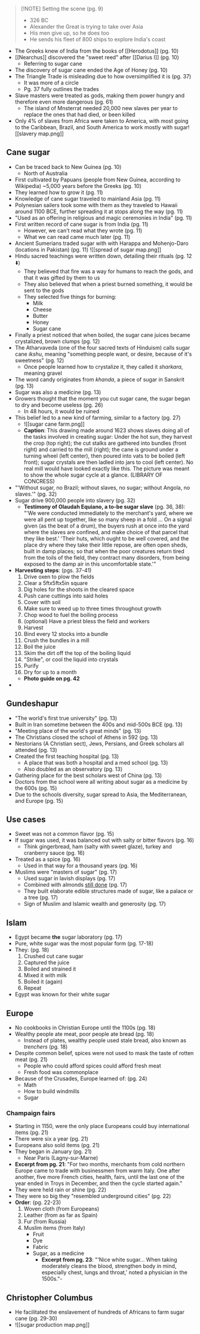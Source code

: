 
> [!NOTE] Setting the scene (pg. 9)
> - 326 BC
> - Alexander the Great is trying to take over Asia
> - His men give up, so he does too
> - He sends his fleet of 800 ships to explore India's coast

- The Greeks knew of India from the books of [[Herodotus]] (pg. 10)
- [[Nearchus]] discovered the "sweet reed" after [[Darius I]] (pg. 10)
	- Referring to sugar cane
- The discovery of sugar cane ended the Age of Honey (pg. 10)
- The Triangle Trade is misleading due to how oversimplified it is (pg. 37)
	- It was more of a circle
	- Pg. 37 fully outlines the trades
- Slave masters were treated as gods, making them power hungry and therefore even more dangerous (pg. 61)
	- The island of Mnsterrat needed 20,000 new slaves per year to replace the ones that had died, or been killed
- Only 4% of slaves from Africa were taken to America, with most going to the Caribbean, Brazil, and South America to work mostly with sugar![[slavery map.png]]
## Cane sugar
- Can be traced back to New Guinea (pg. 10)
	- North of Australia
- First cultivated by Papuans (people from New Guinea, according to Wikipedia) ~5,000 years before the Greeks (pg. 10)
- They learned how to grow it (pg. 11)
- Knowledge of cane sugar traveled to mainland Asia (pg. 11)
- Polynesian sailers took some with them as they traveled to Hawaii around 1100 BCE, further spreading it at stops along the way (pg. 11)
- "Used as an offering in religious and magic ceremonies in India" (pg. 11)
- First written record of cane sugar is from India (pg. 11)
	- However, we can't read what they wrote (pg. 11)
	- What we can read came much later (pg. 11)
- Ancient Sumerians traded sugar with with Harappa and Mohenjo-Daro (locations in Pakistan) (pg. 11)
![[spread of sugar map.png]]
- Hindu sacred teachings were written down, detailing their rituals (pg. 12 ⬇️)
	- They believed that fire was a way for humans to reach the gods, and that it was gifted by them to us
	- They also believed that when a priest burned something, it would be sent to the gods
	- They selected five things for burning:
		- Milk
		- Cheese
		- Butter
		- Honey
		- Sugar cane
- Finally a priest noticed that when boiled, the sugar cane juices became crystalized, brown clumps (pg. 12)
- The Atharvaveda (one of the four sacred texts of Hinduism) calls sugar cane *ikshu*, meaning "something people want, or desire, because of it's sweetness" (pg. 12)
	- Once people learned how to crystalize it, they called it *sharkara*, meaning gravel
- The word candy originates from *khanda*, a piece of sugar in Sanskrit (pg. 13)
- Sugar was also a medicine (pg. 13)
- Growers thought that the moment you cut sugar cane, the sugar began to dry and become useless (pg. 26)
	- In 48 hours, it would be ruined
- This belief led to a new kind of farming, similar to a factory (pg. 27)
	- ![[sugar cane farm.png]]
	- **Caption**: This drawing made around 1623 shows slaves doing all of the tasks involved in creating sugar: Under the hot sun, they harvest the crop (top right); the cut stalks are gathered into bundles (front right) and carried to the mill (right); the cane is ground under a turning wheel (left center), then poured into vats to be boiled (left front); sugar crystals are then ladled into jars to cool (left center). No real mill would have looked exactly like this. The picture was meant to show the whole sugar cycle at a glance. (LIBRARY OF CONCRESS)
- "'Without sugar, no Brazil; without slaves, no sugar; without Angola, no slaves.'" (pg. 32)
- Sugar drive 900,000 people into slavery (pg. 32)
	- **Testimony of Olaudah Equiano, a to-be sugar slave** (pg. 36, 38): "'We were conducted immediately to the merchant's yard, where we were all pent up together, like so many sheep in a fold ... On a signal given (as the beat of a drum), the buyers rush at once into the yard where the slaves are confined, and make choice of that parcel that they like best.'
	  'Their huts, which ought to be well covered, and the place dry where they take their little repose, are often open sheds, built in damp places; so that when the poor creatures return tired from the toils of the field, they contract many disorders, from being exposed to the damp air in this uncomfortable state.'"
- **Harvesting steps**: (pgs. 37-41)
	1. Drive oxen to plow the fields
	2. Clear a 5ftx5ftx5in square
	3. Dig holes for the shoots in the cleared space
	4. Push cane cuttings into said holes
	5. Cover with soil
	6. Make sure to weed up to three times throughout growth
	7. Chop wood to fuel the boiling process
	8. (optional) Have a priest bless the field and workers
	9. Harvest
	10. Bind every 12 stocks into a bundle
	11. Crush the bundles in a mill
	12. Boil the juice
	13. Skim the dirt off the top of the boiling liquid
	14. "Strike", or cool the liquid into crystals
	15. Purify
	16. Dry for up to a month
	- **Photo guide on pg. 42**
- 
## Gundeshapur
- "The world's first true university" (pg. 13)
- Built in Iran sometime between the 400s and mid-500s BCE (pg. 13)
- "Meeting place of the world's great minds" (pg. 13)
- The Christians closed the school of Athens in 592 (pg. 13)
- Nestorians (A Christian sect), Jews, Persians, and Greek scholars all attended (pg. 13)
- Created the first teaching hospital (pg. 13)
	- A place that was both a hospital and a med school (pg. 13)
	- Also doubled as an observatory (pg. 13)
- Gathering place for the best scholars west of China (pg. 13)
- Doctors from the school were all writing about sugar as a medicine by the 600s (pg. 15)
- Due to the schools diversity, sugar spread to Asia, the Mediterranean, and Europe (pg. 15)
## Use cases
- Sweet was not a common flavor (pg. 15)
- If sugar was used, it was balanced out with salty or bitter flavors (pg. 16)
	- Think gingerbread, ham (salty with sweet glaze), turkey and cranberry sauce (pg. 16)
- Treated as a spice (pg. 16)
	- Used in that way for a thousand years (pg. 16)
- Muslims were "masters of sugar" (pg. 17)
	- Used sugar in lavish displays (pg. 17)
	- Combined with almonds [still done](https://www.google.com/search?q=marzipan&ie=UTF-8) (pg. 17)
	- They built elaborate edible structures made of sugar, like a palace or a tree (pg. 17)
	- Sign of Muslim and Islamic wealth and generosity (pg. 17)
## Islam
- Egypt became **the** sugar laboratory (pg. 17)
- Pure, white sugar was the most popular form (pg. 17-18)
- They: (pg. 18)
	1. Crushed cut cane sugar
	2. Captured the juice
	3. Boiled and strained it
	4. Mixed it with milk
	5. Boiled it (again)
	6. Repeat
- Egypt was known for their white sugar
## Europe
- No cookbooks in Christian Europe until the 1100s (pg. 18)
- Wealthy people ate meat, poor people ate bread (pg. 18)
	- Instead of plates, wealthy people used stale bread, also known as *trenchers* (pg. 18)
- Despite common belief, spices were not used to mask the taste of rotten meat (pg. 21)
	- People who could afford spices could afford fresh meat
	- Fresh food was commonplace
- Because of the Crusades, Europe learned of: (pg. 24)
	- Math
	- How to build windmills
	- Sugar
### Champaign fairs
- Starting in 1150, were the only place Europeans could buy international items (pg. 21)
- There were six a year (pg. 21)
- Europeans also sold items (pg. 21)
- They began in January (pg. 21)
	- Near Paris (Lagny-sur-Marne)
- **Excerpt from pg. 21**: "For two months, merchants from cold northern Europe came to trade with businessmen from warm Italy. One after another, five more French cities, health, fairs, until the last one of the year ended in Troys in December, and then the cycle started again."
- They were held rain or shine (pg. 22)
- They were so big they "resembled underground cities" (pg. 22)
- **Order**: (pg. 22-23)
	1. Woven cloth (from Europeans)
	2. Leather (from as far as Spain)
	3. Fur (from Russia)
	4. Muslim items (from Italy)
		- Fruit
		- Dye
		- Fabric
		- Sugar, as a medicine
			- **Excerpt from pg. 23**: "'Nice white sugar… When taking moderately cleans the blood, strengthen body in mind, especially chest, lungs and throat,' noted a physician in the 1500s."- 
## Christopher Columbus
- He facilitated the enslavement of hundreds of Africans to farm sugar cane (pg. 29-30)
- ![[sugar production map.png]]